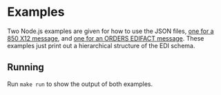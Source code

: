 # Examples

Two Node.js examples are given for how to use the JSON files, [one for a 850 X12 message](./analyze-850-structure.js), and [one for an ORDERS EDIFACT message](./analyze-orders-structure.js). These examples just print out a hierarchical structure of the EDI schema.

## Running
Run `make run` to show the output of both examples.
